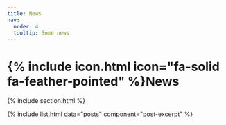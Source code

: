 ```yaml
---
title: News
nav:
  order: 4
  tooltip: Some news
---
```


# {% include icon.html icon="fa-solid fa-feather-pointed" %}News


{% include section.html %}


{% include list.html data="posts" component="post-excerpt" %}
